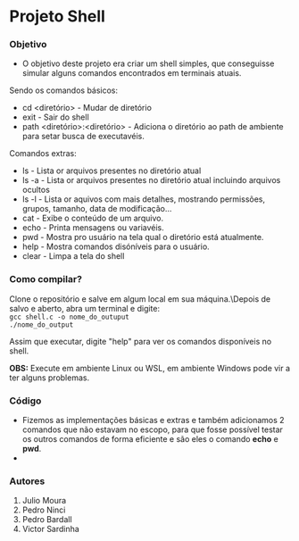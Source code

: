 # Projeto Shell

### Objetivo
* O objetivo deste projeto era criar um shell simples, que conseguisse simular alguns comandos
encontrados em terminais atuais.

Sendo os comandos básicos:
- cd <diretório> - Mudar de diretório
- exit - Sair do shell
- path <diretório>:<diretório>  - Adiciona o diretório ao path de ambiente para setar busca de executavéis.

Comandos extras:
- ls - Lista or arquivos presentes no diretório atual
- ls -a - Lista or arquivos presentes no diretório atual incluindo arquivos ocultos
- ls -l - Lista or aquivos com mais detalhes, mostrando permissões, grupos, tamanho, data de modificação...
- cat <arquivo> - Exibe o conteúdo de um arquivo.
- echo - Printa mensagens ou variavéis.
- pwd - Mostra pro usuário na tela qual o diretório está atualmente.
- help - Mostra comandos disóníveis para o usuário.
- clear - Limpa a tela do shell

### Como compilar?
Clone o repositório e salve em algum local em sua máquina.\Depois de salvo e aberto, abra um terminal e digite:\
`gcc shell.c -o nome_do_outuput` \
`./nome_do_output`

Assim que executar, digite "help" para ver os comandos disponíveis no shell.

**OBS:** Execute em ambiente Linux ou WSL, em ambiente Windows pode vir a ter alguns problemas. 

### Código

* Fizemos as implementações básicas e extras e também adicionamos 2 comandos que não estavam no escopo, para que fosse possível testar os outros comandos de forma eficiente
  e são eles o comando **echo** e **pwd**.
* 

### Autores
1. Julio Moura
2. Pedro Ninci
3. Pedro Bardall
4. Victor Sardinha
